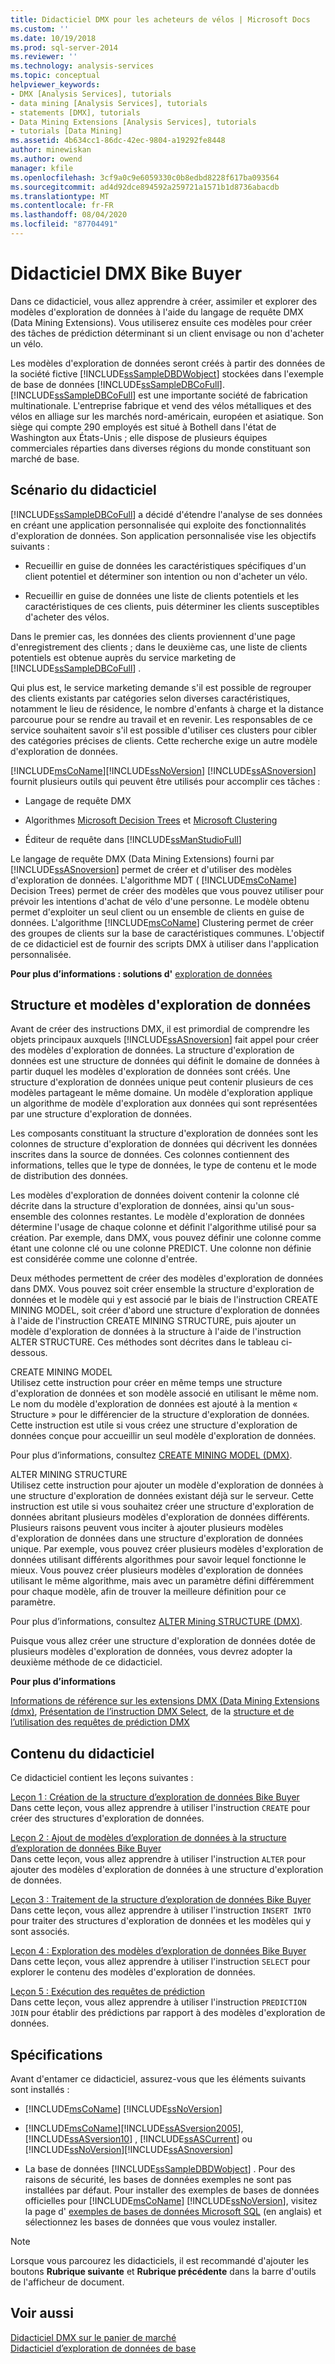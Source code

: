 ```yaml
---
title: Didacticiel DMX pour les acheteurs de vélos | Microsoft Docs
ms.custom: ''
ms.date: 10/19/2018
ms.prod: sql-server-2014
ms.reviewer: ''
ms.technology: analysis-services
ms.topic: conceptual
helpviewer_keywords:
- DMX [Analysis Services], tutorials
- data mining [Analysis Services], tutorials
- statements [DMX], tutorials
- Data Mining Extensions [Analysis Services], tutorials
- tutorials [Data Mining]
ms.assetid: 4b634cc1-86dc-42ec-9804-a19292fe8448
author: minewiskan
ms.author: owend
manager: kfile
ms.openlocfilehash: 3cf9a0c9e6059330c0b8edbd8228f617ba093564
ms.sourcegitcommit: ad4d92dce894592a259721a1571b1d8736abacdb
ms.translationtype: MT
ms.contentlocale: fr-FR
ms.lasthandoff: 08/04/2020
ms.locfileid: "87704491"
---
```

# <a name="bike-buyer-dmx-tutorial"></a>Didacticiel DMX Bike Buyer
  Dans ce didacticiel, vous allez apprendre à créer, assimiler et explorer des modèles d'exploration de données à l'aide du langage de requête DMX (Data Mining Extensions). Vous utiliserez ensuite ces modèles pour créer des tâches de prédiction déterminant si un client envisage ou non d'acheter un vélo.  
  
 Les modèles d'exploration de données seront créés à partir des données de la société fictive [!INCLUDE[ssSampleDBDWobject](../includes/sssampledbdwobject-md.md)] stockées dans l'exemple de base de données [!INCLUDE[ssSampleDBCoFull](../includes/sssampledbcofull-md.md)]. [!INCLUDE[ssSampleDBCoFull](../includes/sssampledbcofull-md.md)] est une importante société de fabrication multinationale. L'entreprise fabrique et vend des vélos métalliques et des vélos en alliage sur les marchés nord-américain, européen et asiatique. Son siège qui compte 290 employés est situé à Bothell dans l'état de Washington aux États-Unis ; elle dispose de plusieurs équipes commerciales réparties dans diverses régions du monde constituant son marché de base.  
  
## <a name="tutorial-scenario"></a>Scénario du didacticiel  
 [!INCLUDE[ssSampleDBCoFull](../includes/sssampledbcofull-md.md)] a décidé d'étendre l'analyse de ses données en créant une application personnalisée qui exploite des fonctionnalités d'exploration de données. Son application personnalisée vise les objectifs suivants :  
  
-   Recueillir en guise de données les caractéristiques spécifiques d'un client potentiel et déterminer son intention ou non d'acheter un vélo.  
  
-   Recueillir en guise de données une liste de clients potentiels et les caractéristiques de ces clients, puis déterminer les clients susceptibles d'acheter des vélos.  
  
 Dans le premier cas, les données des clients proviennent d'une page d'enregistrement des clients ; dans le deuxième cas, une liste de clients potentiels est obtenue auprès du service marketing de [!INCLUDE[ssSampleDBCoFull](../includes/sssampledbcofull-md.md)] .  
  
 Qui plus est, le service marketing demande s'il est possible de regrouper des clients existants par catégories selon diverses caractéristiques, notamment le lieu de résidence, le nombre d'enfants à charge et la distance parcourue pour se rendre au travail et en revenir. Les responsables de ce service souhaitent savoir s'il est possible d'utiliser ces clusters pour cibler des catégories précises de clients. Cette recherche exige un autre modèle d'exploration de données.  
  
 [!INCLUDE[msCoName](../includes/msconame-md.md)][!INCLUDE[ssNoVersion](../includes/ssnoversion-md.md)] [!INCLUDE[ssASnoversion](../includes/ssasnoversion-md.md)] fournit plusieurs outils qui peuvent être utilisés pour accomplir ces tâches :  
  
-   Langage de requête DMX  
  
-   Algorithmes [Microsoft Decision Trees](../../2014/analysis-services/data-mining/microsoft-decision-trees-algorithm.md) et [Microsoft Clustering](../../2014/analysis-services/data-mining/microsoft-clustering-algorithm.md)  
  
-   Éditeur de requête dans [!INCLUDE[ssManStudioFull](../includes/ssmanstudiofull-md.md)]  
  
 Le langage de requête DMX (Data Mining Extensions) fourni par [!INCLUDE[ssASnoversion](../includes/ssasnoversion-md.md)] permet de créer et d'utiliser des modèles d'exploration de données. L'algorithme MDT ( [!INCLUDE[msCoName](../includes/msconame-md.md)] Decision Trees) permet de créer des modèles que vous pouvez utiliser pour prévoir les intentions d'achat de vélo d'une personne. Le modèle obtenu permet d'exploiter un seul client ou un ensemble de clients en guise de données. L'algorithme [!INCLUDE[msCoName](../includes/msconame-md.md)] Clustering permet de créer des groupes de clients sur la base de caractéristiques communes. L'objectif de ce didacticiel est de fournir des scripts DMX à utiliser dans l'application personnalisée.  
  
 **Pour plus d’informations : solutions d'** [exploration de données](../../2014/analysis-services/data-mining/data-mining-solutions.md)  
  
## <a name="mining-structure-and-mining-models"></a>Structure et modèles d'exploration de données  
 Avant de créer des instructions DMX, il est primordial de comprendre les objets principaux auxquels [!INCLUDE[ssASnoversion](../includes/ssasnoversion-md.md)] fait appel pour créer des modèles d'exploration de données. La structure d'exploration de données est une structure de données qui définit le domaine de données à partir duquel les modèles d'exploration de données sont créés. Une structure d'exploration de données unique peut contenir plusieurs de ces modèles partageant le même domaine. Un modèle d'exploration applique un algorithme de modèle d'exploration aux données qui sont représentées par une structure d'exploration de données.  
  
 Les composants constituant la structure d'exploration de données sont les colonnes de structure d'exploration de données qui décrivent les données inscrites dans la source de données. Ces colonnes contiennent des informations, telles que le type de données, le type de contenu et le mode de distribution des données.  
  
 Les modèles d'exploration de données doivent contenir la colonne clé décrite dans la structure d'exploration de données, ainsi qu'un sous-ensemble des colonnes restantes. Le modèle d'exploration de données détermine l'usage de chaque colonne et définit l'algorithme utilisé pour sa création. Par exemple, dans DMX, vous pouvez définir une colonne comme étant une colonne clé ou une colonne PREDICT. Une colonne non définie est considérée comme une colonne d'entrée.  
  
 Deux méthodes permettent de créer des modèles d'exploration de données dans DMX. Vous pouvez soit créer ensemble la structure d'exploration de données et le modèle qui y est associé par le biais de l'instruction CREATE MINING MODEL, soit créer d'abord une structure d'exploration de données à l'aide de l'instruction CREATE MINING STRUCTURE, puis ajouter un modèle d'exploration de données à la structure à l'aide de l'instruction ALTER STRUCTURE. Ces méthodes sont décrites dans le tableau ci-dessous.  
  
 CREATE MINING MODEL  
 Utilisez cette instruction pour créer en même temps une structure d'exploration de données et son modèle associé en utilisant le même nom. Le nom du modèle d'exploration de données est ajouté à la mention « Structure » pour le différencier de la structure d'exploration de données. Cette instruction est utile si vous créez une structure d'exploration de données conçue pour accueillir un seul modèle d'exploration de données.  
  
 Pour plus d’informations, consultez [CREATE MINING MODEL &#40;DMX&#41;](/sql/dmx/create-mining-model-dmx).  
  
 ALTER MINING STRUCTURE  
 Utilisez cette instruction pour ajouter un modèle d'exploration de données à une structure d'exploration de données existant déjà sur le serveur. Cette instruction est utile si vous souhaitez créer une structure d'exploration de données abritant plusieurs modèles d'exploration de données différents. Plusieurs raisons peuvent vous inciter à ajouter plusieurs modèles d'exploration de données dans une structure d'exploration de données unique. Par exemple, vous pouvez créer plusieurs modèles d'exploration de données utilisant différents algorithmes pour savoir lequel fonctionne le mieux. Vous pouvez créer plusieurs modèles d'exploration de données utilisant le même algorithme, mais avec un paramètre défini différemment pour chaque modèle, afin de trouver la meilleure définition pour ce paramètre.  
  
 Pour plus d’informations, consultez [ALTER Mining STRUCTURE &#40;DMX&#41;](/sql/dmx/alter-mining-structure-dmx?view=sql-server-2016).  
  
 Puisque vous allez créer une structure d'exploration de données dotée de plusieurs modèles d'exploration de données, vous devrez adopter la deuxième méthode de ce didacticiel.  
  
 **Pour plus d’informations**  
  
 [Informations de référence sur les extensions DMX (Data Mining Extensions &#40;dmx&#41;](/sql/dmx/data-mining-extensions-dmx-reference), [Présentation de l’instruction DMX Select](/sql/dmx/understanding-the-dmx-select-statement), de la [structure et de l’utilisation des requêtes de prédiction DMX](/sql/dmx/structure-and-usage-of-dmx-prediction-queries)  
  
## <a name="what-you-will-learn"></a>Contenu du didacticiel  
 Ce didacticiel contient les leçons suivantes :  
  
 [Leçon 1 : Création de la structure d’exploration de données Bike Buyer](../../2014/tutorials/lesson-1-creating-the-bike-buyer-mining-structure.md)  
 Dans cette leçon, vous allez apprendre à utiliser l'instruction `CREATE` pour créer des structures d'exploration de données.  
  
 [Leçon 2 : Ajout de modèles d’exploration de données à la structure d’exploration de données Bike Buyer](../../2014/tutorials/lesson-2-adding-mining-models-to-the-bike-buyer-mining-structure.md)  
 Dans cette leçon, vous allez apprendre à utiliser l'instruction `ALTER` pour ajouter des modèles d'exploration de données à une structure d'exploration de données.  
  
 [Leçon 3 : Traitement de la structure d’exploration de données Bike Buyer](../../2014/tutorials/lesson-3-processing-the-bike-buyer-mining-structure.md)  
 Dans cette leçon, vous allez apprendre à utiliser l'instruction `INSERT INTO` pour traiter des structures d'exploration de données et les modèles qui y sont associés.  
  
 [Leçon 4 : Exploration des modèles d’exploration de données Bike Buyer](../../2014/tutorials/lesson-4-browsing-the-bike-buyer-mining-models.md)  
 Dans cette leçon, vous allez apprendre à utiliser l'instruction `SELECT` pour explorer le contenu des modèles d'exploration de données.  
  
 [Leçon 5 : Exécution des requêtes de prédiction](../../2014/tutorials/lesson-5-executing-prediction-queries.md)  
 Dans cette leçon, vous allez apprendre à utiliser l'instruction `PREDICTION JOIN` pour établir des prédictions par rapport à des modèles d'exploration de données.  
  
## <a name="requirements"></a>Spécifications  
 Avant d'entamer ce didacticiel, assurez-vous que les éléments suivants sont installés :  
  
-   [!INCLUDE[msCoName](../includes/msconame-md.md)] [!INCLUDE[ssNoVersion](../includes/ssnoversion-md.md)]  
  
-   [!INCLUDE[msCoName](../includes/msconame-md.md)][!INCLUDE[ssASversion2005](../includes/ssasversion2005-md.md)], [!INCLUDE[ssASversion10](../includes/ssasversion10-md.md)] , [!INCLUDE[ssASCurrent](../includes/ssascurrent-md.md)] ou [!INCLUDE[ssNoVersion](../includes/ssnoversion-md.md)][!INCLUDE[ssASnoversion](../includes/ssasnoversion-md.md)]  
  
-   La base de données [!INCLUDE[ssSampleDBDWobject](../includes/sssampledbdwobject-md.md)] . Pour des raisons de sécurité, les bases de données exemples ne sont pas installées par défaut. Pour installer des exemples de bases de données officielles pour [!INCLUDE[msCoName](../includes/msconame-md.md)] [!INCLUDE[ssNoVersion](../includes/ssnoversion-md.md)], visitez la page d' [exemples de bases de données Microsoft SQL](https://go.microsoft.com/fwlink/?LinkId=88417) (en anglais) et sélectionnez les bases de données que vous voulez installer.  
  
> [!NOTE]  
>  Lorsque vous parcourez les didacticiels, il est recommandé d'ajouter les boutons **Rubrique suivante** et **Rubrique précédente** dans la barre d'outils de l'afficheur de document.  
  
## <a name="see-also"></a>Voir aussi  
 [Didacticiel DMX sur le panier de marché](../../2014/tutorials/market-basket-dmx-tutorial.md)   
 [Didacticiel d’exploration de données de base](../../2014/tutorials/basic-data-mining-tutorial.md)  
  
  
